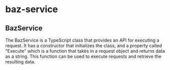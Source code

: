 # baz-service

## BazService

The BazService is a TypeScript class that provides an API for executing a request. It has a constructor that initializes the class, and a property called "Execute" which is a function that takes in a request object and returns data as a string. This function can be used to execute requests and retrieve the resulting data.
